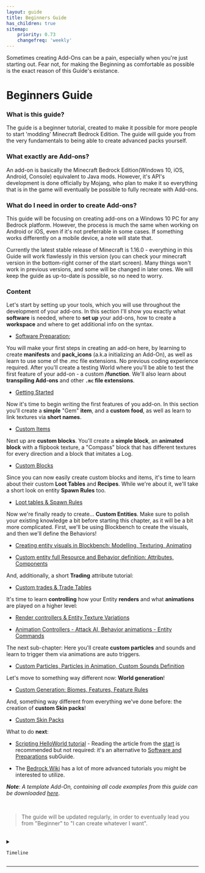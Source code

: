 ```yaml
---
layout: guide
title: Beginners Guide
has_children: true
sitemap:
    priority: 0.73
    changefreq: 'weekly'
---
```


Sometimes creating Add-Ons can be a pain, especially when you're just starting out. Fear not, for making the Beginning as comfortable as possible is the exact reason of this Guide's existance.

# Beginners Guide

### **What is this guide?**
The guide is a beginner tutorial, created to make it possible for more people to start 'modding' Minecraft Bedrock Edition. The guide will guide you from the very fundamentals to being able to create advanced packs yourself.

### **What exactly are Add-ons?**
An add-on is basically the Minecraft Bedrock Edition(Windows 10, iOS, Android, Console) equivalent to Java mods. However, it's API's development is done officially by Mojang, who plan to make it so everything that is in the game will eventually be possible to fully recreate with Add-ons.   

### **What do I need in order to create Add-ons?**
This guide will be focusing on creating add-ons on a Windows 10 PC for any Bedrock platform. However, the process is much the same when working on Android or iOS, even if it's not preferrable in some cases. If something works differently on a mobile device, a note will state that.


Currently the latest stable release of Minecraft is 1.16.0 - everything in this Guide will work flawlessly in this version (you can check your minecraft version in the bottom-right corner of the start screen). Many things won't work in previous versions, and some will be changed in later ones. We will keep the guide as up-to-date is possible, so no need to worry.


### Content
Let's start by setting up your tools, which you will use throughout the development of your add-ons. In this section I'll show you exactly what **software** is needed, where to **set up** your add-ons, how to create a **workspace** and where to get additional info on the syntax.

- [Software Preparation](/guide/software-preparation.html);

You will make your first steps in creating an add-on here, by learning to create **manifests** and **pack_icons** (a.k.a initializing an Add-On), as well as learn to use some of the .mc file extensions. No previous coding experience required. After you'll create a testing World where you'll be able to test the first feature of your add-on - a custom **/function**. We'll also learn about **transpiling Add-ons** and other **`.mc` file extensions**.

- [Getting Started](/guide/project-setup.html)

Now it's time to begin writing the first features of you add-on. In this section you'll create a **simple** "Gem" **item**, and a **custom food**, as well as learn to link textures via **short names**.

- [Custom Items](/guide/custom-items.html)

Next up are **custom blocks**. You'll create a **simple block**, an **animated block** with a flipbook texture, a "Compass" block that has different textures for every direction and a block that imitates a Log.

- [Custom Blocks](/guide/custom-blocks.html)

Since you can now easily create custom blocks and items, it's time to learn about their custom **Loot Tables** and **Recipes**. While we're about it, we'll take a short look on entity **Spawn Rules** too.

- [Loot tables & Spawn Rules](/guide/loot_tables-recipes-spawn_rules.html)

Now we're finally ready to create... **Custom Entities**. Make sure to polish your existing knowledge a bit before starting this chapter, as it will be a bit more complicated. First, we'll be using Blockbench to create the visuals, and then we'll define the Behaviors!

 - [Creating entity visuals in Blockbench: Modelling, Texturing, Animating](/guide/creating-entity-visuals.html)

 - [Custom entity full Resource and Behavior definition: Attributes, Components](/guide/custom-entity-full.html)

 And, additionally, a short **Trading** attribute tutorial:

 - [Custom trades & Trade Tables](/guide/custom_trades.html)

It's time to learn **controlling** how your Entity **renders** and what **animations** are played on a higher level:

 - [Render controllers & Entity Texture Variations](/guide/render-controllers.html)

 - [Animation Controllers - Attack AI, Behavior animations - Entity Commands](/guide/animation-controllers.html)

The next sub-chapter: Here you'll create **custom particles** and sounds and learn to trigger them via animations are auto triggers.

 - [Custom Particles, Particles in Animation, Custom Sounds Definition](/guide/custom-particles.html)

Let's move to something way different now: **World generation**!

 - [Custom Generation: Biomes, Features, Feature Rules](/guide/custom-generation.html)


And, something way different from everything we've done before: the creation of **custom Skin packs**!

- [Custom Skin Packs](/guide/custom-skin-packs.html)

What to do **next**:
 - [Scripting HelloWorld tutorial](/scripting/hello-world-tutorial.html#manifestjson) - Reading the article from the [start](/scripting/hello-world-tutorial.html) is recommended but not required: it's an alternative to [Software and Preparations](/guide/software-preparation.html) subGuide.

- The [Bedrock Wiki](https://wiki.bedrock.dev) has a lot of more advanced tutorials you might be interested to utilize.


__*Note*__: *A template Add-On, containing all code examples from this guide can be downloaded [here](https://github.com/SirLich/bedrock-wiki/tree/gh-pages/assets/guide/template_packs)*.



<br>

> The guide will be updated regularly, in order to eventually lead you from "Beginner" to "I can create whatever I want".

<!-- *Currently the guide is being ported from guide.bedrock.dev to wiki.bedrock.dev/guide/. All help is greatly appreciated. Once the exiting subpages are migrated, guide.bedrock.dev will start pointing to the new directory. -->

<br>


 <!--Insited to keep-->

<details> 

  <summary>

    Timeline

  </summary>

- 13.04.2020: The guide has been originally written and published by *KaiFireborn*#1551 on Discord [here](https://sites.google.com/view/mcbe-add-on-tutorial/-?authuser=0).
 - 04.05.2020: Accessible by the domain/link [`guide.bedrock.dev`](https://guide.bedrock.dev) thanks to *destruc7i0n*.
 - 09.23.2020: Migration/porting of the Guide to the Wiki agreed upon and started with *SirLich*. Maintanence of the original website discountinued.
 - 18.10.2020: Migration officially finished mostly thanks to *ckhrysze* and *KaiFireborn*. 
 Currently, the Guide is fully OSS and accepting contributions from *you*.

</details>

___
